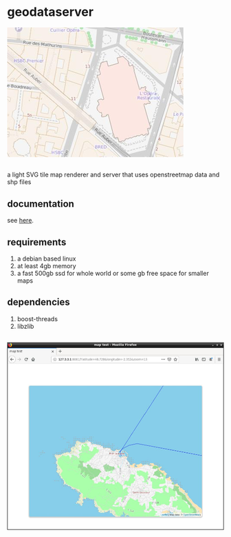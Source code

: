 # geodataserver
![sample](/webdoc/sample.jpg)
##
a light SVG tile map renderer and server that uses openstreetmap data and shp files
## documentation
see [here](/docs/index.md).
## requirements
1. a debian based linux
2. at least 4gb memory
2. a fast 500gb ssd for whole world or some gb free space for smaller maps
## dependencies
1. boost-threads
2. libzlib
##
![sample](/webdoc/map13.jpg)
